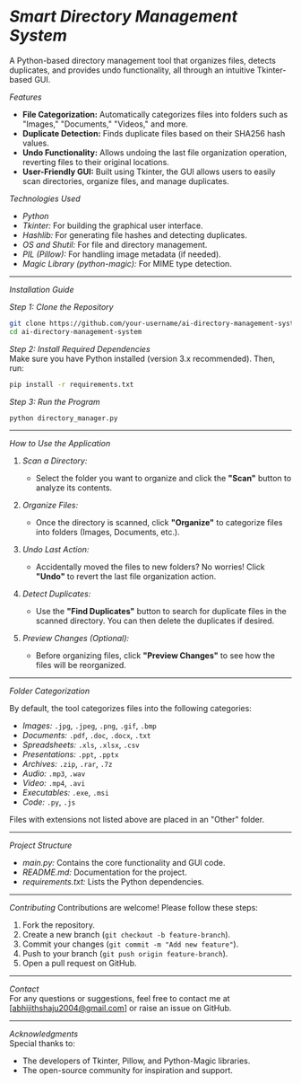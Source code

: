 # *Smart Directory Management System*
A Python-based directory management tool that organizes files, detects duplicates, and provides undo functionality, all through an intuitive Tkinter-based GUI.

*Features*  
- **File Categorization:** Automatically categorizes files into folders such as "Images," "Documents," "Videos," and more.  
- **Duplicate Detection:** Finds duplicate files based on their SHA256 hash values.  
- **Undo Functionality:** Allows undoing the last file organization operation, reverting files to their original locations.  
- **User-Friendly GUI:** Built using Tkinter, the GUI allows users to easily scan directories, organize files, and manage duplicates.  

*Technologies Used*
- *Python*
- *Tkinter:* For building the graphical user interface.  
- *Hashlib:* For generating file hashes and detecting duplicates.  
- *OS and Shutil:* For file and directory management.  
- *PIL (Pillow):* For handling image metadata (if needed).  
- *Magic Library (python-magic):* For MIME type detection.  

---

*Installation Guide*

*Step 1: Clone the Repository* 
```bash  
git clone https://github.com/your-username/ai-directory-management-system.git  
cd ai-directory-management-system  
```  

*Step 2: Install Required Dependencies*  
Make sure you have Python installed (version 3.x recommended). Then, run:  
```bash  
pip install -r requirements.txt  
```  

*Step 3: Run the Program*
```bash  
python directory_manager.py  
```  

---

*How to Use the Application*  

1. *Scan a Directory:*
   - Select the folder you want to organize and click the **"Scan"** button to analyze its contents.  

2. *Organize Files:*
   - Once the directory is scanned, click **"Organize"** to categorize files into folders (Images, Documents, etc.).  

3. *Undo Last Action:*  
   - Accidentally moved the files to new folders? No worries! Click **"Undo"** to revert the last file organization action.  

4. *Detect Duplicates:*  
   - Use the **"Find Duplicates"** button to search for duplicate files in the scanned directory. You can then delete the duplicates if desired.  

5. *Preview Changes (Optional):*  
   - Before organizing files, click **"Preview Changes"** to see how the files will be reorganized.  

---

*Folder Categorization*  

By default, the tool categorizes files into the following categories:  

- *Images:* `.jpg`, `.jpeg`, `.png`, `.gif`, `.bmp`  
- *Documents:* `.pdf`, `.doc`, `.docx`, `.txt`  
- *Spreadsheets:* `.xls`, `.xlsx`, `.csv`  
- *Presentations:* `.ppt`, `.pptx`  
- *Archives:* `.zip`, `.rar`, `.7z`  
- *Audio:* `.mp3`, `.wav`  
- *Video:* `.mp4`, `.avi`  
- *Executables:* `.exe`, `.msi`  
- *Code:* `.py`, `.js`  

Files with extensions not listed above are placed in an "Other" folder.  

---

*Project Structure*  

- *main.py:* Contains the core functionality and GUI code.  
- *README.md:* Documentation for the project.  
- *requirements.txt:* Lists the Python dependencies.  

---

*Contributing* 
Contributions are welcome! Please follow these steps:  
1. Fork the repository.  
2. Create a new branch (`git checkout -b feature-branch`).  
3. Commit your changes (`git commit -m "Add new feature"`).  
4. Push to your branch (`git push origin feature-branch`).  
5. Open a pull request on GitHub.  

---

*Contact*  
For any questions or suggestions, feel free to contact me at [abhijithshaju2004@gmail.com] or raise an issue on GitHub.  

---

*Acknowledgments*  
Special thanks to:  
- The developers of Tkinter, Pillow, and Python-Magic libraries.  
- The open-source community for inspiration and support.  
